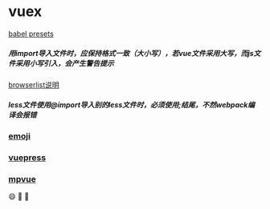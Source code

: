 # vuex
[babel presets](https://vuex.vuejs.org/zh/guide/structure.html)
##### 用import导入文件时，应保持格式一致（大小写），若vue文件采用大写，而js文件采用小写引入，会产生警告提示  
[browserlist说明](https://www.npmjs.com/package/browserslist)
##### less文件使用@import导入别的less文件时，必须使用;结尾，不然webpack编译会报错

### [emoji](https://www.webpagefx.com/tools/emoji-cheat-sheet/)

### [vuepress](http://caibaojian.com/vuepress/guide/)
### [mpvue](http://mpvue.com/)

:smile: :rabbit: :dog:
